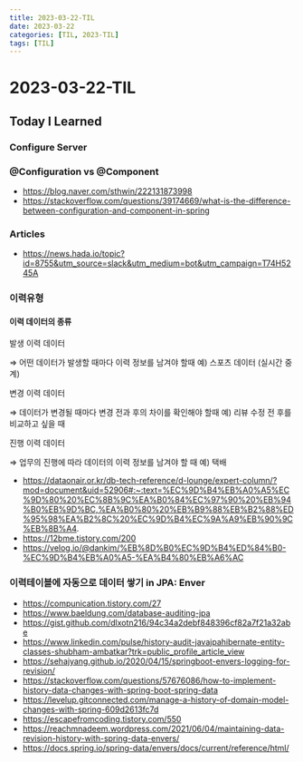 ```yaml
---
title: 2023-03-22-TIL
date: 2023-03-22
categories: [TIL, 2023-TIL]
tags: [TIL]
---
```


# 2023-03-22-TIL

## Today I Learned

### Configure Server

### @Configuration vs @Component

- https://blog.naver.com/sthwin/222131873998
- https://stackoverflow.com/questions/39174669/what-is-the-difference-between-configuration-and-component-in-spring

### Articles

- https://news.hada.io/topic?id=8755&utm_source=slack&utm_medium=bot&utm_campaign=T74H5245A

### 이력유형

#### 이력 데이터의 종류

발생 이력 데이터

⇒ 어떤 데이터가 발생할 때마다 이력 정보를 남겨야 할때
예) 스포츠 데이터 (실시간 중계)

변경 이력 데이터

⇒ 데이터가 변경될 때마다 변경 전과 후의 차이를 확인해야 할때
예) 리뷰 수정 전 후를 비교하고 싶을 때

진행 이력 데이터

⇒ 업무의 진행에 따라 데이터의 이력 정보를 남겨야 할 때
예) 택배

- https://dataonair.or.kr/db-tech-reference/d-lounge/expert-column/?mod=document&uid=52906#:~:text=%EC%9D%B4%EB%A0%A5%EC%9D%80%20%EC%8B%9C%EA%B0%84%EC%97%90%20%EB%94%B0%EB%9D%BC,%EA%B0%80%20%EB%B9%88%EB%B2%88%ED%95%98%EA%B2%8C%20%EC%9D%B4%EC%9A%A9%EB%90%9C%EB%8B%A4.
- https://12bme.tistory.com/200
- https://velog.io/@dankim/%EB%8D%B0%EC%9D%B4%ED%84%B0-%EC%9D%B4%EB%A0%A5-%EA%B4%80%EB%A6%AC

### 이력테이블에 자동으로 데이터 쌓기 in JPA: Enver

- https://compunication.tistory.com/27
- https://www.baeldung.com/database-auditing-jpa
- https://gist.github.com/dlxotn216/94c34a2debf848396cf82a7f21a32abe
- https://www.linkedin.com/pulse/history-audit-javajpahibernate-entity-classes-shubham-ambatkar?trk=public_profile_article_view
- https://sehajyang.github.io/2020/04/15/springboot-envers-logging-for-revision/
- https://stackoverflow.com/questions/57676086/how-to-implement-history-data-changes-with-spring-boot-spring-data
- https://levelup.gitconnected.com/manage-a-history-of-domain-model-changes-with-spring-609d2613fc7d
- https://escapefromcoding.tistory.com/550
- https://reachmnadeem.wordpress.com/2021/06/04/maintaining-data-revision-history-with-spring-data-envers/
- https://docs.spring.io/spring-data/envers/docs/current/reference/html/
